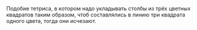 Подобие тетриса, в котором надо укладывать столбы из трёх цветных квадратов таким образом, чтоб составлялись в линию три квадрата одного цвета, тогда они исчезают.
